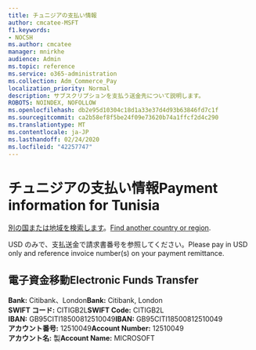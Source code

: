 ```yaml
---
title: チュニジアの支払い情報
author: cmcatee-MSFT
f1.keywords:
- NOCSH
ms.author: cmcatee
manager: mnirkhe
audience: Admin
ms.topic: reference
ms.service: o365-administration
ms.collection: Adm_Commerce_Pay
localization_priority: Normal
description: サブスクリプションを支払う送金先について説明します。
ROBOTS: NOINDEX, NOFOLLOW
ms.openlocfilehash: db2e95d10304c18d1a33e37d4d93b63846fd7c1f
ms.sourcegitcommit: ca2b58ef8f5be24f09e73620b74a1ffcf2d4c290
ms.translationtype: MT
ms.contentlocale: ja-JP
ms.lasthandoff: 02/24/2020
ms.locfileid: "42257747"
---
```

# <a name="payment-information-for-tunisia"></a><span data-ttu-id="6acae-103">チュニジアの支払い情報</span><span class="sxs-lookup"><span data-stu-id="6acae-103">Payment information for Tunisia</span></span>

<span data-ttu-id="6acae-104">[別の国または地域を検索します](../billing-and-payments/pay-for-your-subscription.md)。</span><span class="sxs-lookup"><span data-stu-id="6acae-104">[Find another country or region](../billing-and-payments/pay-for-your-subscription.md).</span></span> <!--This should go to the parent "Pay for your Office 365 for business subscription" topic-->

<span data-ttu-id="6acae-105">USD のみで、支払送金で請求書番号を参照してください。</span><span class="sxs-lookup"><span data-stu-id="6acae-105">Please pay in USD only and reference invoice number(s) on your payment remittance.</span></span>

## <a name="electronic-funds-transfer"></a><span data-ttu-id="6acae-106">電子資金移動</span><span class="sxs-lookup"><span data-stu-id="6acae-106">Electronic Funds Transfer</span></span>

<span data-ttu-id="6acae-107">**Bank:** Citibank、London</span><span class="sxs-lookup"><span data-stu-id="6acae-107">**Bank:** Citibank, London</span></span>  
<span data-ttu-id="6acae-108">**SWIFT コード:** CITIGB2L</span><span class="sxs-lookup"><span data-stu-id="6acae-108">**SWIFT Code:** CITIGB2L</span></span>  
<span data-ttu-id="6acae-109">**IBAN:** GB95CITI18500812510049</span><span class="sxs-lookup"><span data-stu-id="6acae-109">**IBAN:** GB95CITI18500812510049</span></span>  
<span data-ttu-id="6acae-110">**アカウント番号:** 12510049</span><span class="sxs-lookup"><span data-stu-id="6acae-110">**Account Number:** 12510049</span></span>  
<span data-ttu-id="6acae-111">**アカウント名:** 製</span><span class="sxs-lookup"><span data-stu-id="6acae-111">**Account Name:** MICROSOFT</span></span>  



